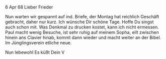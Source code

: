  6 Apr 68
Lieber Frieder

Nun warten wir gespannt auf ind. Briefe, der Montag hat reichlich Geschäft gebracht, daher nur kurz. Ich wünsche Dir schöne Tage. Hoffe Du singst auch schon mit. Was Denkmal zu drucken kostet, kann ich nicht ermessen. Paul macht wenig Besuche, ist sehr ruhig auf meinem Sopha, eilt zwischen hinein ans Clavier hinab, kommt dann wieder und macht weiter an der Bibel. Im Jünglingsverein etliche neue.

 Nun lebewohl Es küßt
 Dein V
